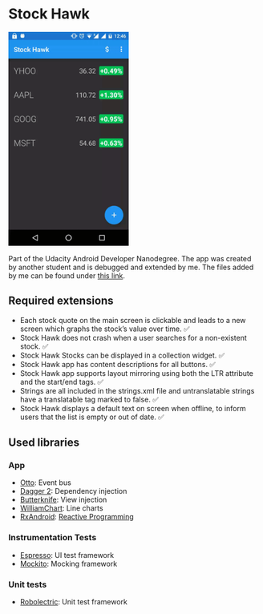 # Stock Hawk 

<img src="https://github.com/daniellehrner/stockhawk/raw/master/video/stockhawk_video.gif" width="240" height="427" alt="Stockhawk video demonstration" />

Part of the Udacity Android Developer Nanodegree. The app was created by another student and is debugged and extended by me. The files added by me can be found under [this link](https://github.com/daniellehrner/stockhawk/search?utf8=%E2%9C%93&q=Created+by+Daniel+Lehrner&type=Code).

## Required extensions
* Each stock quote on the main screen is clickable and leads to a new screen which graphs the stock’s value over time. :white_check_mark:
* Stock Hawk does not crash when a user searches for a non-existent stock. :white_check_mark:
* Stock Hawk Stocks can be displayed in a collection widget. :white_check_mark:
* Stock Hawk app has content descriptions for all buttons. :white_check_mark:
* Stock Hawk app supports layout mirroring using both the LTR attribute and the start/end tags. :white_check_mark:
* Strings are all included in the strings.xml file and untranslatable strings have a translatable tag marked to false. :white_check_mark:
* Stock Hawk displays a default text on screen when offline, to inform users that the list is empty or out of date. :white_check_mark:

## Used libraries

### App
* [Otto](https://github.com/square/otto): Event bus
* [Dagger 2](https://google.github.io/dagger/): Dependency injection
* [Butterknife](https://jakewharton.github.io/butterknife/): View injection
* [WilliamChart](https://github.com/diogobernardino/WilliamChart): Line charts
* [RxAndroid](https://github.com/ReactiveX/RxAndroid): [Reactive Programming](https://gist.github.com/staltz/868e7e9bc2a7b8c1f754#what-is-reactive-programming)

### Instrumentation Tests
* [Espresso](https://google.github.io/android-testing-support-library/docs/espresso/): UI test framework
* [Mockito](http://mockito.org/): Mocking framework

### Unit tests
* [Robolectric](http://robolectric.org/): Unit test framework